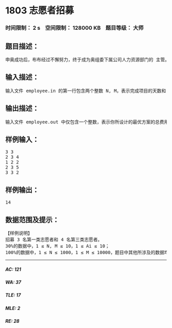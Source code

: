 # 1803 志愿者招募   
### 时间限制： 2 s&nbsp;&nbsp;&nbsp;&nbsp;空间限制： 128000 KB&nbsp;&nbsp;&nbsp;&nbsp;题目等级： 大师  
## 题目描述：  

<pre>
申奥成功后，布布经过不懈努力，终于成为奥组委下属公司人力资源部门的 主管。布布刚上任就遇到了一个难题：为即将启动的奥运新项目招募一批短期志 愿者。经过估算，这个项目需要 N 天才能完成，其中第 i 天至少需要 Ai个人。 布布通过了解得知，一共有 M 类志愿者可以招募。其中第 i 类可以从第 Si天工 作到第 Ti 天，招募费用是每人 Ci元。新官上任三把火，为了出色地完成自己的 工作，布布希望用尽量少的费用招募足够的志愿者，但这并不是他的特长！于是 布布找到了你，希望你帮他设计一种最优的招募方案。
</pre>
  
  
## 输入描述：  

<pre>
输入文件 employee.in 的第一行包含两个整数 N, M，表示完成项目的天数和 可以招募的志愿者的种类。 接下来的一行中包含 N 个非负整数，表示每天至少需要的志愿者人数。  接下来的 M 行中每行包含三个整数 Si, Ti, Ci，含义如上文所述。为了方便起 见，我们可以认为每类志愿者的数量都是无限多的。
</pre>
  
  
## 输出描述：  

<pre>
输入文件 employee.out 中仅包含一个整数，表示你所设计的最优方案的总费用。
</pre>
  
  
## 样例输入：  

<pre>
3 3
2 3 4
1 2 2
2 3 5
3 3 2
</pre>
  
  
## 样例输出：  

<pre>
14 
</pre>
  
  
## 数据范围及提示：  

<pre>
【样例说明】
招募 3 名第一类志愿者和 4 名第三类志愿者。
30%的数据中，1 ≤ N, M ≤ 10，1 ≤ Ai ≤ 10；
100%的数据中，1 ≤ N ≤ 1000，1 ≤ M ≤ 10000，题目中其他所涉及的数据均不超过 231-1。 
</pre>
  
  
***  

##### AC: 121  
##### WA: 37  
##### TLE: 17  
##### MLE: 2  
##### RE: 28  
